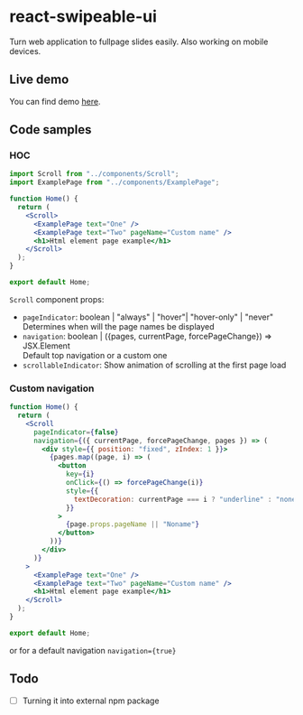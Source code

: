# react-swipeable-ui

Turn web application to fullpage slides easily.
Also working on mobile devices.

## Live demo

You can find demo [here](https://swipeable.jjablonski-it.vercel.app/).

## Code samples

### HOC

```jsx
import Scroll from "../components/Scroll";
import ExamplePage from "../components/ExamplePage";

function Home() {
  return (
    <Scroll>
      <ExamplePage text="One" />
      <ExamplePage text="Two" pageName="Custom name" />
      <h1>Html element page example</h1>
    </Scroll>
  );
}

export default Home;

```

`Scroll` component props:

- `pageIndicator`: boolean | "always" | "hover"| "hover-only" | "never"\
Determines when will the page names be displayed
- `navigation`: boolean | ({pages, currentPage, forcePageChange}) => JSX.Element\
Default top navigation or a custom one
- `scrollableIndicator`: Show animation of scrolling at the first page load

### Custom navigation

```jsx
function Home() {
  return (
    <Scroll
      pageIndicator={false}
      navigation={({ currentPage, forcePageChange, pages }) => (
        <div style={{ position: "fixed", zIndex: 1 }}>
          {pages.map((page, i) => (
            <button
              key={i}
              onClick={() => forcePageChange(i)}
              style={{
                textDecoration: currentPage === i ? "underline" : "none",
              }}
            >
              {page.props.pageName || "Noname"}
            </button>
          ))}
        </div>
      )}
    >
      <ExamplePage text="One" />
      <ExamplePage text="Two" pageName="Custom name" />
      <h1>Html element page example</h1>
    </Scroll>
  );
}

export default Home;

```

or for a default navigation `navigation={true}`

## Todo

- [ ] Turning it into external npm package
